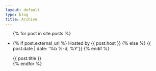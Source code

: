 ```yaml
---
layout: default
type: blog
title: Archive
---
```


<ul class="bloglist">
{% for post in site.posts %}
  <li>
    <p class="bloglist__info">
      {% if post.external_url %}
      Hosted by <span class="bloglist__host">{{ post.host }}</span>
      {% else %}
      <time class="bloglist__time" datetime="{{ post.date | date_to_xmlschema }}">
        {{ post.date | date: '%b %-d, %Y'}}
      </time>
      {% endif %}
    </p>
    <a
      class="bloglist__link"
      {% if post.external_url %}href="{{ post.external_url }}" target="_blank" rel="noopener noreferrer"
      {% else %}href="{{ post.url }}"
      {% endif %}
    >
      {{ post.title }}
    </a>
  </li>
{% endfor %}
</ul>
